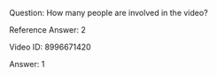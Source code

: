 Question: How many people are involved in the video?

Reference Answer: 2

Video ID: 8996671420

Answer: 1

